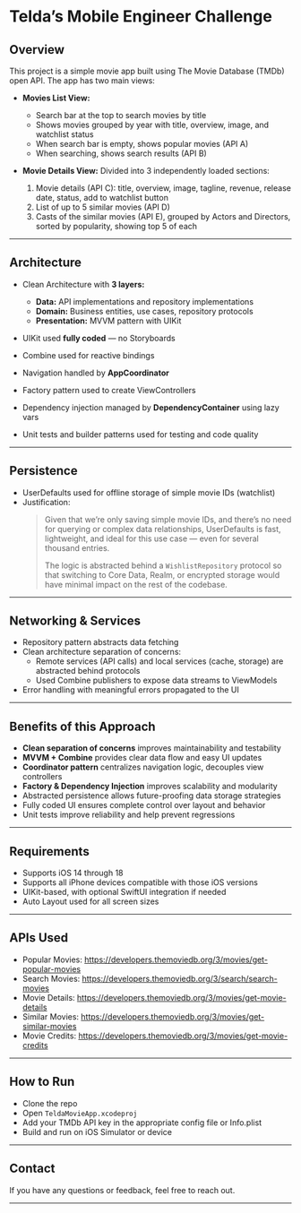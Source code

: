 # Telda’s Mobile Engineer Challenge

## Overview

This project is a simple movie app built using The Movie Database (TMDb) open API.
The app has two main views:

- **Movies List View:**
  - Search bar at the top to search movies by title
  - Shows movies grouped by year with title, overview, image, and watchlist status
  - When search bar is empty, shows popular movies (API A)
  - When searching, shows search results (API B)

- **Movie Details View:**
  Divided into 3 independently loaded sections:
  1. Movie details (API C): title, overview, image, tagline, revenue, release date, status, add to watchlist button
  2. List of up to 5 similar movies (API D)
  3. Casts of the similar movies (API E), grouped by Actors and Directors, sorted by popularity, showing top 5 of each

---

## Architecture

- Clean Architecture with **3 layers:**
  - **Data:** API implementations and repository implementations
  - **Domain:** Business entities, use cases, repository protocols
  - **Presentation:** MVVM pattern with UIKit

- UIKit used **fully coded** — no Storyboards
- Combine used for reactive bindings
- Navigation handled by **AppCoordinator**
- Factory pattern used to create ViewControllers
- Dependency injection managed by **DependencyContainer** using lazy vars
- Unit tests and builder patterns used for testing and code quality

---

## Persistence

- UserDefaults used for offline storage of simple movie IDs (watchlist)
- Justification:
  > Given that we’re only saving simple movie IDs, and there’s no need for querying or complex data relationships, UserDefaults is fast, lightweight, and ideal for this use case — even for several thousand entries.
  >
  > The logic is abstracted behind a `WishlistRepository` protocol so that switching to Core Data, Realm, or encrypted storage would have minimal impact on the rest of the codebase.

---

## Networking & Services

- Repository pattern abstracts data fetching
- Clean architecture separation of concerns:
  - Remote services (API calls) and local services (cache, storage) are abstracted behind protocols
  - Used Combine publishers to expose data streams to ViewModels
- Error handling with meaningful errors propagated to the UI

---

## Benefits of this Approach

- **Clean separation of concerns** improves maintainability and testability
- **MVVM + Combine** provides clear data flow and easy UI updates
- **Coordinator pattern** centralizes navigation logic, decouples view controllers
- **Factory & Dependency Injection** improves scalability and modularity
- Abstracted persistence allows future-proofing data storage strategies
- Fully coded UI ensures complete control over layout and behavior
- Unit tests improve reliability and help prevent regressions

---

## Requirements

- Supports iOS 14 through 18
- Supports all iPhone devices compatible with those iOS versions
- UIKit-based, with optional SwiftUI integration if needed
- Auto Layout used for all screen sizes

---

## APIs Used

- Popular Movies: https://developers.themoviedb.org/3/movies/get-popular-movies
- Search Movies: https://developers.themoviedb.org/3/search/search-movies
- Movie Details: https://developers.themoviedb.org/3/movies/get-movie-details
- Similar Movies: https://developers.themoviedb.org/3/movies/get-similar-movies
- Movie Credits: https://developers.themoviedb.org/3/movies/get-movie-credits

---

## How to Run

- Clone the repo
- Open `TeldaMovieApp.xcodeproj`
- Add your TMDb API key in the appropriate config file or Info.plist
- Build and run on iOS Simulator or device

---

## Contact

If you have any questions or feedback, feel free to reach out.

---
